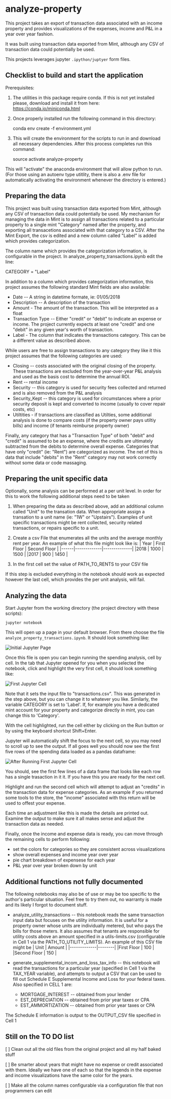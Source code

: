 # analyze-property
This project takes an export of transaction data associated with an income property and provides visualizations of the expenses, income and P&L in a year over year fashion.

It was built using transaction data exported from Mint, although any CSV of transaction data could potentially be used.  

This projects leverages jupyter  `.ipython/juptyer` form files.

## Checklist to build and start the application

Prerequisites:

1) The utilities in this package require conda.  If this is not yet installed please, download and install it from here:  https://conda.io/miniconda.html

2) Once properly installed run the following command in this directory:

    conda env create -f environment.yml

3) This will create the environment for the scripts to run in and download all necessary dependencies.   After this process completes run this command:

    source activate analyze-property
    
This will "activate" the anaconda environment that will allow python to run.  (For those using an autoenv type utitlity, there is also a .env file for automatically activating the environment whenever the directory is entered.)

## Preparing the data
This project was built using transaction data exported from Mint, although any CSV of transaction data could potentially be used.  My mechanism for managing the data in Mint is to assign all transactions related to a particular property to a single mint "Category" named after the property, and exporting all transacetions associated with that category to a CSV.  After the Mint Export, the csv is edited and a new column called "Label" is added which provides categorization.   

The column name which provides the categorization information, is configurable in the project.  In analyze_property_transactions.ipynb edit the line:

CATEGORY = "Label"

In addition to a column which provides categorization information, this project assumes the following standard Mint fields are also available:
* Date -- A string in datetime formate, ie: 01/05/2018
* Description -- A description of the transaction
* Amount - The amount of the transaction.  This will be interpreted as a float
* Transaction Type -- Either "credit" or "debit" to indicate an expense or income.  The project currently expects at least one "credit" and one "debit" in any given year's worth of transaction.
* Label - The column that indicates the transactions category.  This can be a different value as described above.

While users are free to assign transactions to any category they like it this project assumes that the following categories are used:

* Closing -- costs associated with the original closing of the property.  These transactions are excluded from the year-over-year P&L analysis and used as the basis cost to determine the annual ROI.
* Rent -- rental income
* Security -- this category is used for security fees collected and returned and is also removed from the P&L analysis
* Security_Kept -- this category is used for circumstances where a prior security deposit is kept and converted to income (usually to cover repair costs, etc)
* Utiltities - if transactions are classified as Utilties, some additional analysis is done to compare costs (if the property owner pays utiltiy bills) and income (if tenants reimburse property owner)

Finally, any category that has a "Transaction Type" of both "debit" and "credit" is assumed to be an expense, where the credits are ultimately subtracted from the debits to determine overall expense.   Categories that have only "credit" (ie: "Rent") are categorized as income.   The net of this is data that include "debits" in the "Rent" category may not work correctly without some data or code massaging.

## Preparing the unit specific data
Optionally, some analysis can be performed at a per unit level.   In order for this to work the following additional steps need to be taken

1) When preparing the data as described above, add an additional column called "Unit" to the transation data.   When appropriate assign a transation to a unit name (ie: "1W" or "Upstairs").    Examples of unit specific transactions might be rent collected, security related transactions, or repairs specific to a unit.
2) Create a csv File that enumerates all the units and the average monthly rent per year.   An example of what this file might look like is:
   | Year | First Floor | Second Floor |
   |------|-------------|--------------|
   |2018  | 1000        | 1500         |
   |2017  | 900         | 1450         |

3) In the first cell set the value of PATH_TO_RENTS to your CSV file

If this step is excluded everything in the notebook should work as expected however the last cell, which provides the per unit analysis, will fail.

## Analyzing the data

Start Jupyter from the working directory (the project directory with these scripts):

    jupyter notebook 

This will open up a page in your default browser.  From there choose the file `analyze_property_transactions.ipynb`.  It should look something like:

![Initial Jupyter Page](/tutorial_images/InitialJupyterPage.png)

Once this file is open you can begin running the spending analysis, cell by cell.
In the tab that Jupyter opened for you when you selected the notebook, click and highlight the very first cell, it should look something like:

![First Jupyter Cell](/tutorial_images/JupyterFirstCell.png)

Note that it sets the input file to "transactions.csv".  This was generated in the step above, but you can change it to whatever you like.  Similarly, the variable CATEGORY is set to 'Label'.  If, for example you have a dedicated mint account for your property and categorize directly in mint, you can change this to 'Category'.

With the cell highlighted, run the cell either by clicking on the Run button or by using the keyboard shortcut Shift+Enter.   

Jupyter will automatically shift the focus to the next cell, so you may need to scroll up to see the output.  If all goes well you should now see the first five rows of the spending data loaded as a pandas dataframe:

![After Running First Jupyter Cell](/tutorial_images/AfterFirstCellRun.png)

You should, see the first few lines of a data frame that looks like each row has a single trasaction in it it.  If you have this you are ready for the next cell. 

Highlight and run the second cell which will attempt to adjust an "credits" in the transaction data for expense categories.  As an example if you returned some tools to the store, the "income" associated with this return will be used to offest your expense.

Each time an adjustment like this is made the details are printed out.   Examine the output to make sure it all makes sense and adjust the transaction data as needed.

Finally, once the income and expense data is ready, you can move through the remaining cells to perform following:
* set the colors for categories so they are consistent across visualizations
* show overall expenses and income year over year
* pie chart breakdown of expensese for each year
* P&L year over year broken down by unit

## Additional functions not fully documented
The following notebooks may also be of use or may be too specific to the author's particular situation.   Feel free to try them out, no warranty is made and its likely I forgot to document stuff.

* analyze_utility_transactions -- this notebook reads the same transaction input data but focuses on the utility information.   It is useful for a property owner whose units are individually metered, but who pays the bills for those meters.  It also assumes that tenants are responsible for utility costs above an amount specified in a utils-limits.csv (configurable in Cell 1 via the PATH_TO_UTILITY_LIMITS).   An example of this CSV file might be
    | Unit        | Amount |
    |-------------|--------|
    |First Floor  | 100    |
    |Second Floor | 150    |
  
* generate_supplemental_incom_and_loss_tax_info -- this notebook will read the transactions for a particular year (specified in Cell 1 via the TAX_YEAR variable), and attempts to output a CSV that can be used to fill out Schedule E Supplemental Income and Loss for your federal taxes.    Also specified in CELL 1 are:
  * MORTGAGE_INTEREST -- obtained from your lender
  * EST_DEPRECIATION -- obtained from prior year taxes or CPA
  * EST_AMMORTIZATION -- obtained from prior year taxes or CPA

The Schedule E information is output to the OUTPUT_CSV file specified in Cell 1

## Still on the TO DO list

[ ] Clean out all the old files from the original project and all my half baked stuff

[ ] Be smarter about years that might have no expense or credit associated with them.  Ideally we have one of each so that the legends in the expense and income visualizations have the same color for the years.

[ ]  Make all the column names configurable via  a configuration file that non programmers can edit
